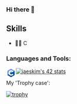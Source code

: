 ### Hi there 👋

## Skills
- 👨‍💻 C

### Languages and Tools:

<img align="left" alt="C (Programming language)" width="26px" src="https://raw.githubusercontent.com/github/explore/80688e429a7d4ef2fca1e82350fe8e3517d3494d/topics/c/c.png" />

[![jaeskim's 42 stats](https://badge42.herokuapp.com/api/stats/ytouate)](https://github.com/JaeSeoKim/badge42)

My 'Trophy case':

[![trophy](https://github-profile-trophy.vercel.app/?username=aennouin&theme=onedark)](https://github.com/ryo-ma/github-profile-trophy)


